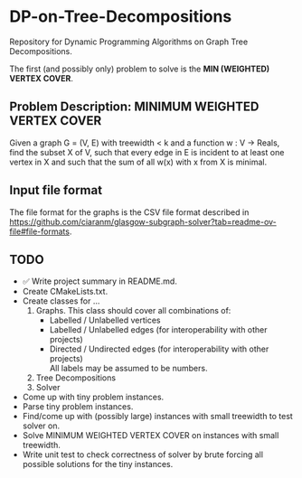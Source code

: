 # DP-on-Tree-Decompositions
Repository for Dynamic Programming Algorithms on Graph Tree Decompositions.

The first (and possibly only) problem to solve is the __MIN (WEIGHTED) VERTEX COVER__.

## Problem Description: MINIMUM WEIGHTED VERTEX COVER
Given a graph G = (V, E) with treewidth < k and a function w : V -> Reals, find the subset X of V, such that every edge in E is incident to at least one vertex in X and such that the sum of all w(x) with x from X is minimal.

## Input file format
The file format for the graphs is the CSV file format described in https://github.com/ciaranm/glasgow-subgraph-solver?tab=readme-ov-file#file-formats.

## TODO

- ✅ Write project summary in README.md.
- Create CMakeLists.txt.
- Create classes for ...
    1. Graphs. This class should cover all combinations of:
        - Labelled / Unlabelled vertices
        - Labelled / Unlabelled edges (for interoperability with other projects)
        - Directed / Undirected edges (for interoperability with other projects)\
        All labels may be assumed to be numbers.
    2. Tree Decompositions
    3. Solver
- Come up with tiny problem instances.
- Parse tiny problem instances.
- Find/come up with (possibly large) instances with small treewidth to test solver on.
- Solve MINIMUM WEIGHTED VERTEX COVER on instances with small treewidth.
- Write unit test to check correctness of solver by brute forcing all possible solutions for the tiny instances.
